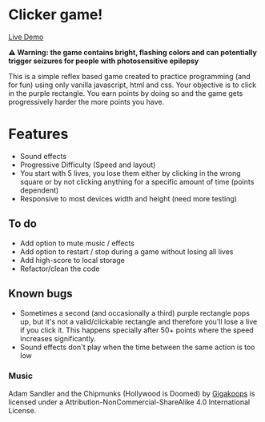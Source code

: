 # Clicker game!

[Live Demo](https://janseulin.github.io/clicker-game/)

**⚠️ Warning: the game contains bright, flashing colors and can potentially trigger seizures for people with photosensitive epilepsy**

This is a simple reflex based game created to practice programming (and for fun) using only vanilla javascript, html and css. Your objective is to click in the purple rectangle. You earn points by doing so and the game gets progressively harder the more points you have.

# Features

- Sound effects
- Progressive Difficulty (Speed and layout)
- You start with 5 lives, you lose them either by clicking in the wrong square or by not clicking anything for a specific amount of time (points dependent)
- Responsive to most devices width and height (need more testing)

## To do

- Add option to mute music / effects
- Add option to restart / stop during a game without losing all lives
- Add high-score to local storage
- Refactor/clean the code

## Known bugs

- Sometimes a second (and occasionally a third) purple rectangle pops up, but it's not a valid/clickable rectangle and therefore you'll lose a live if you click it. This happens specially after 50+ points where the speed increases significantly.
- Sound effects don't play when the time between the same action is too low

### Music

Adam Sandler and the Chipmunks (Hollywood is Doomed) by [Gigakoops](https://gigakoops.bandcamp.com/) is licensed under a Attribution-NonCommercial-ShareAlike 4.0 International License.
